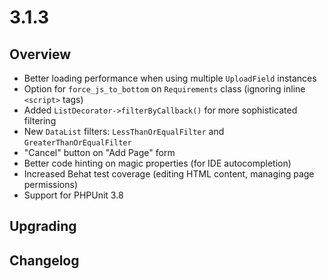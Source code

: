 # 3.1.3

## Overview

 * Better loading performance when using multiple `UploadField` instances
 * Option for `force_js_to_bottom` on `Requirements` class (ignoring inline `<script>` tags)
 * Added `ListDecorator->filterByCallback()` for more sophisticated filtering
 * New `DataList` filters: `LessThanOrEqualFilter` and `GreaterThanOrEqualFilter`
 * "Cancel" button on "Add Page" form
 * Better code hinting on magic properties (for IDE autocompletion)
 * Increased Behat test coverage (editing HTML content, managing page permissions)
 * Support for PHPUnit 3.8

## Upgrading

## Changelog